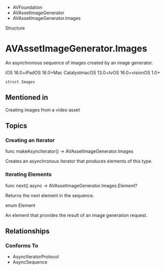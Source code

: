 

- AVFoundation
- AVAssetImageGenerator
-  AVAssetImageGenerator.Images 

Structure

# AVAssetImageGenerator.Images

An asynchronous sequence of images created by an image generator.

iOS 16.0+iPadOS 16.0+Mac CatalystmacOS 13.0+tvOS 16.0+visionOS 1.0+

``` source
struct Images
```

## Mentioned in 

Creating images from a video asset

## Topics

### Creating an Iterator

func makeAsyncIterator() -> AVAssetImageGenerator.Images

Creates an asynchronous iterator that produces elements of this type.

### Iterating Elements

func next() async -> AVAssetImageGenerator.Images.Element?

Returns the next element in the sequence.

enum Element

An element that provides the result of an image generation request.

## Relationships

### Conforms To

- AsyncIteratorProtocol
- AsyncSequence

